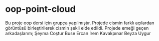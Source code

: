 # oop-point-cloud
Bu proje oop dersi için grupça yapılmıştır.
Projede cismin farklı açılardan görüntüsü birleştirilerek cismin şekli elde edildi.
Projede emeği geçen arkadaşlarım;
Şeyma Coştur
Buse Ercan
İrem Kavakpınar
Beyza Uygur

